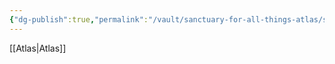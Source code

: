 ```yaml
---
{"dg-publish":true,"permalink":"/vault/sanctuary-for-all-things-atlas/shape-atlas-in-audio/atlas/","tags":["AI","ChatGPT","NLP","Tagging"],"updated":"2025-04-05T01:04:03.197+01:00"}
---
```



[[Atlas\|Atlas]]
